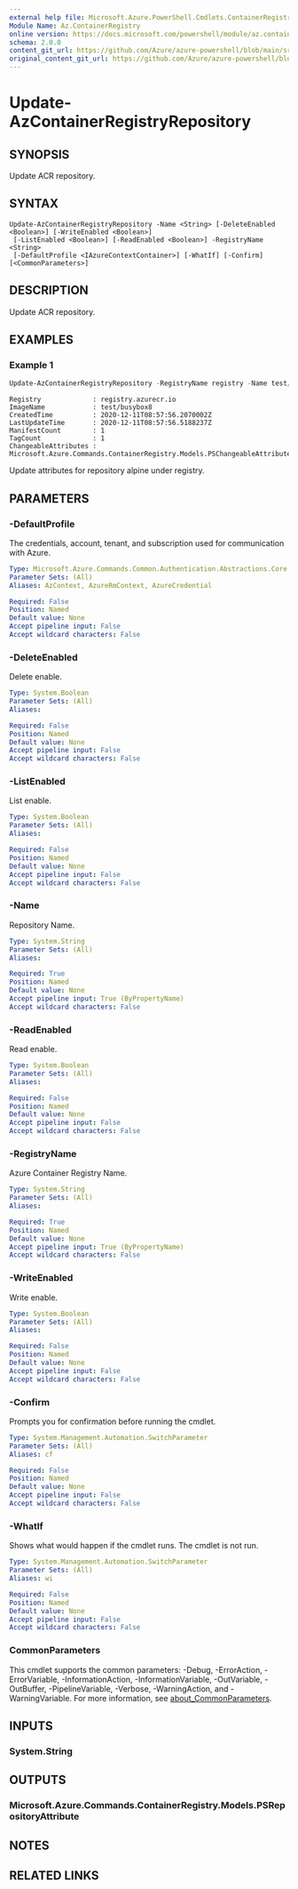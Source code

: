 ```yaml
---
external help file: Microsoft.Azure.PowerShell.Cmdlets.ContainerRegistry.dll-Help.xml
Module Name: Az.ContainerRegistry
online version: https://docs.microsoft.com/powershell/module/az.containerregistry/update-azcontainerregistryrepository
schema: 2.0.0
content_git_url: https://github.com/Azure/azure-powershell/blob/main/src/ContainerRegistry/ContainerRegistry/help/Update-AzContainerRegistryRepository.md
original_content_git_url: https://github.com/Azure/azure-powershell/blob/main/src/ContainerRegistry/ContainerRegistry/help/Update-AzContainerRegistryRepository.md
---
```


# Update-AzContainerRegistryRepository

## SYNOPSIS
Update ACR repository.

## SYNTAX

```
Update-AzContainerRegistryRepository -Name <String> [-DeleteEnabled <Boolean>] [-WriteEnabled <Boolean>]
 [-ListEnabled <Boolean>] [-ReadEnabled <Boolean>] -RegistryName <String>
 [-DefaultProfile <IAzureContextContainer>] [-WhatIf] [-Confirm] [<CommonParameters>]
```

## DESCRIPTION
Update ACR repository.

## EXAMPLES

### Example 1
```powershell
Update-AzContainerRegistryRepository -RegistryName registry -Name test/busybox8 -DeleteEnabled $false -WriteEnabled $true -ListEnabled $true -ReadEnabled $true
```

```output
Registry             : registry.azurecr.io
ImageName            : test/busybox8
CreatedTime          : 2020-12-11T08:57:56.2070002Z
LastUpdateTime       : 2020-12-11T08:57:56.5188237Z
ManifestCount        : 1
TagCount             : 1
ChangeableAttributes : Microsoft.Azure.Commands.ContainerRegistry.Models.PSChangeableAttribute
```

Update attributes for repository alpine under registry.

## PARAMETERS

### -DefaultProfile
The credentials, account, tenant, and subscription used for communication with Azure.

```yaml
Type: Microsoft.Azure.Commands.Common.Authentication.Abstractions.Core.IAzureContextContainer
Parameter Sets: (All)
Aliases: AzContext, AzureRmContext, AzureCredential

Required: False
Position: Named
Default value: None
Accept pipeline input: False
Accept wildcard characters: False
```

### -DeleteEnabled
Delete enable.

```yaml
Type: System.Boolean
Parameter Sets: (All)
Aliases:

Required: False
Position: Named
Default value: None
Accept pipeline input: False
Accept wildcard characters: False
```

### -ListEnabled
List enable.

```yaml
Type: System.Boolean
Parameter Sets: (All)
Aliases:

Required: False
Position: Named
Default value: None
Accept pipeline input: False
Accept wildcard characters: False
```

### -Name
Repository Name.

```yaml
Type: System.String
Parameter Sets: (All)
Aliases:

Required: True
Position: Named
Default value: None
Accept pipeline input: True (ByPropertyName)
Accept wildcard characters: False
```

### -ReadEnabled
Read enable.

```yaml
Type: System.Boolean
Parameter Sets: (All)
Aliases:

Required: False
Position: Named
Default value: None
Accept pipeline input: False
Accept wildcard characters: False
```

### -RegistryName
Azure Container Registry Name.

```yaml
Type: System.String
Parameter Sets: (All)
Aliases:

Required: True
Position: Named
Default value: None
Accept pipeline input: True (ByPropertyName)
Accept wildcard characters: False
```

### -WriteEnabled
Write enable.

```yaml
Type: System.Boolean
Parameter Sets: (All)
Aliases:

Required: False
Position: Named
Default value: None
Accept pipeline input: False
Accept wildcard characters: False
```

### -Confirm
Prompts you for confirmation before running the cmdlet.

```yaml
Type: System.Management.Automation.SwitchParameter
Parameter Sets: (All)
Aliases: cf

Required: False
Position: Named
Default value: None
Accept pipeline input: False
Accept wildcard characters: False
```

### -WhatIf
Shows what would happen if the cmdlet runs.
The cmdlet is not run.

```yaml
Type: System.Management.Automation.SwitchParameter
Parameter Sets: (All)
Aliases: wi

Required: False
Position: Named
Default value: None
Accept pipeline input: False
Accept wildcard characters: False
```

### CommonParameters
This cmdlet supports the common parameters: -Debug, -ErrorAction, -ErrorVariable, -InformationAction, -InformationVariable, -OutVariable, -OutBuffer, -PipelineVariable, -Verbose, -WarningAction, and -WarningVariable. For more information, see [about_CommonParameters](http://go.microsoft.com/fwlink/?LinkID=113216).

## INPUTS

### System.String

## OUTPUTS

### Microsoft.Azure.Commands.ContainerRegistry.Models.PSRepositoryAttribute

## NOTES

## RELATED LINKS
